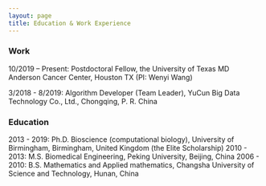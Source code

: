 ```yaml
---
layout: page
title: Education & Work Experience
---
```



### Work
10/2019 – Present: Postdoctoral Fellow, the University of Texas MD Anderson Cancer Center, Houston TX (PI: Wenyi Wang)

3/2018 - 8/2019: Algorithm Developer (Team Leader), YuCun Big Data Technology Co., Ltd., Chongqing, P. R. China

<p></p>

### Education

2013 - 2019: Ph.D. Bioscience (computational biology), University of Birmingham, Birmingham, United Kingdom (the Elite Scholarship)
2010 - 2013: M.S. Biomedical Engineering, Peking University, Beijing, China
2006 - 2010: B.S. Mathematics and Applied mathematics, Changsha University of Science and Technology, Hunan, China

